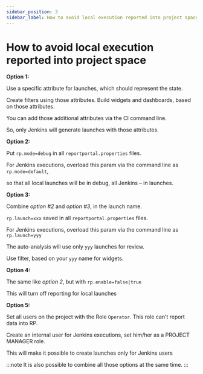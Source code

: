 ```yaml
---
sidebar_position: 3
sidebar_label: How to avoid local execution reported into project space
---
```


# How to avoid local execution reported into project space

**Option 1:** 

Use a specific attribute for launches, which should represent the state.

Create filters using those attributes. Build widgets and dashboards, based on those attributes. 

You can add those additional attributes via the CI command line. 

So, only Jenkins will generate launches with those attributes.

**Option 2:**

Put `rp.mode=debug` in all `reportportal.properties` files.

For Jenkins executions, overload this param via the command line as `rp.mode=default`,

so that all local launches will be in debug, all Jenkins – in launches.

**Option 3:**

Combine _option #2_ and _option #3_, in the launch name.

`rp.launch=xxx` saved in all `reportportal.properties` files.

For Jenkins executions, overload this param via the command line as `rp.launch=yyy`

The auto-analysis will use only `yyy` launches for review.

Use filter, based on your `yyy` name for widgets.

**Option 4:**

The same like _option 2_, but with `rp.enable=false|true`

This will turn off reporting for local launches

**Option 5:**

Set all users on the project with the Role `Operator`. This role can’t report data into RP.

Create an internal user for Jenkins executions, set him/her as a PROJECT MANAGER role. 

This will make it possible to create launches only for Jenkins users

:::note
It is also possible to combine all those options at the same time.
:::

